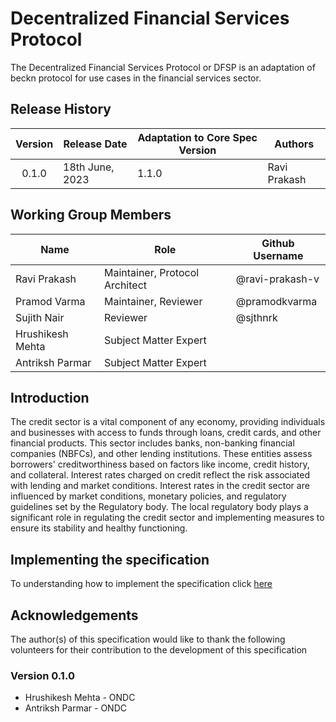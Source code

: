 # Decentralized Financial Services Protocol
The Decentralized Financial Services Protocol or DFSP is an adaptation of beckn protocol for use cases in the financial services sector. 

## Release History

| Version | Release Date    | Adaptation to Core Spec Version | Authors      |
|:-------:|-----------------|---------------------------------|--------------|
| 0.1.0   | 18th June, 2023 | 1.1.0                           | Ravi Prakash |

## Working Group Members

| Name             | Role                           | Github Username |
|------------------|--------------------------------|-----------------|
| Ravi Prakash     | Maintainer, Protocol Architect | @ravi-prakash-v |
| Pramod Varma     | Maintainer, Reviewer           | @pramodkvarma   |
| Sujith Nair      | Reviewer                       | @sjthnrk        |
| Hrushikesh Mehta | Subject Matter Expert          |                 |
| Antriksh Parmar  | Subject Matter Expert          |                 |


## Introduction

The credit sector is a vital component of any economy, providing individuals and businesses with access to funds through loans, credit cards, and other financial products. This sector includes banks, non-banking financial companies (NBFCs), and other lending institutions. These entities assess borrowers' creditworthiness based on factors like income, credit history, and collateral. Interest rates charged on credit reflect the risk associated with lending and market conditions. Interest rates in the credit sector are influenced by market conditions, monetary policies, and regulatory guidelines set by the Regulatory body. The local regulatory body plays a significant role in regulating the credit sector and implementing measures to ensure its stability and healthy functioning.

## Implementing the specification

To understanding how to implement the specification click [here](./docs)

## Acknowledgements

The author(s) of this specification would like to thank the following volunteers for their contribution to the development of this specification

### Version 0.1.0
- Hrushikesh Mehta - ONDC
- Antriksh Parmar - ONDC



